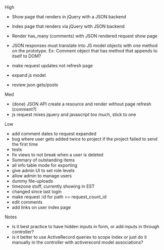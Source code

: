 High
- Show page that renders in jQuery with a JSON backend
- Index page that renders via jQuery with JSON backend
- Render has_many (comments) with JSON rendered request show page
- JSON responses must translate into JS model objects with one method on the prototype. Ex: Comment object that has method that appends to itself to DOM?
- make request updates not refresh page

- expand js model
- review json gets/posts

Med
- (done) JSON API create a resource and render without page refresh (comment?)
- js request mixes jquery and javascript too much, stick to one

Low
- add comment dates to request expanded
- bug where user gets added twice to project if the project failed to send the first time
- tests
- fix views to not break when a user is deleted
- Summary of outstanding items
- all info table mode for exporting
- give admin UI to set role levels
- allow admin to manage users
- dummy file-uploads
- timezone stuff, currently showing in EST
- changed since last login
- make request :id for path == request_count_id
- edit comments
- add links on user index page


Notes
- is it best practice to have hidden inputs in form, or add inputs in through controller?
- is it better to use ActiveRecord queries to scope index or just do it manually
in the controller with activerecord model associations?
